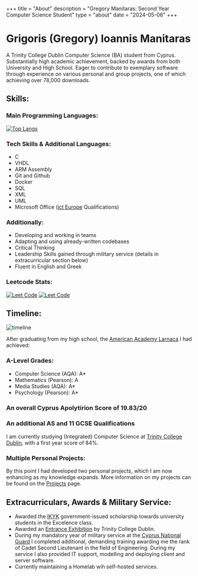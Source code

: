 +++
title = "About"
description = "Gregory Manitaras: Second Year Computer Science Student"
type = "about"
date = "2024-05-06"
+++
# Grigoris (Gregory) Ioannis Manitaras

A Trinity College Dublin Computer Science (BA) student from Cyprus. Substantially high academic achievement, backed by 
awards from both University and High School. Eager to contribute to exemplary software through experience on various 
personal and group projects, one of which achieving over 78,000 downloads.
## Skills:
### Main Programming Languages:
[![Top Langs](https://github-readme-stats.vercel.app/api/top-langs/?username=ManGregory128&layout=compact)](https://github.com/ManGregory128)

### Tech Skills & Additional Languages:
* C
* VHDL
* ARM Assembly
* Git and Github
* Docker
* SQL
* XML
* UML
* Microsoft Office ([ict Europe](http://www.icteurope.gr/index.php?lng=cy) Qualifications)
### Additionally:
* Developing and working in teams
* Adapting and using already-written codebases
* Critical Thinking
* Leadership Skills gained through military service (details in extracurricular section below)
* Fluent in English and Greek

### Leetcode Stats:
[![Leet Code](https://badges.peiyuan.ch/leetcode/mangregory/submission?accepted=true&difficulty=easy)](https://leetcode.com/mangregory/) [![Leet Code](https://badges.peiyuan.ch/leetcode/mangregory/submission?accepted=true&difficulty=medium)](https://leetcode.com/mangregory/)

## Timeline:
![timeline](/images/timeline.gif)

After graduating from my high school, the [American Academy Larnaca](https://academy.ac.cy) I had achieved:
### A-Level Grades:
* Computer Science (AQA): A*
* Mathematics (Pearson): A
* Media Studies (AQA): A*
* Psychology (Pearson): A*
### An overall Cyprus Apolytirion Score of 19.83/20
### An additional AS and 11 GCSE Qualifications
I am currently studying (Integrated) Computer Science at [Trinity College Dublin](https://www.tcd.ie/courses/undergraduate/courses/computer-science/), with a first year score of 84%.
### Multiple Personal Projects:
By this point I had developed two personal projects, which I am now enhancing as my knowledge expands. More information on my projects can be found on the [Projects](https://mangregory.me/projects) page.



## Extracurriculars, Awards & Military Service:
 
 * Awarded the [IKYK](http://www.cyscholarships.gov.cy) government-issued scholarship towards university students in the Excelence class.
 * Awarded an [Entrance Exhibition](https://www.tcd.ie/study/undergraduate/entrance-exhibition/) by Trinity College Dublin.
 * During my mandatory year of military service at the [Cyprus National Guard](http://army.gov.cy) I completed additional, demanding training awarding me the rank of Cadet Second Lieutenant in the field of Engineering. During my service I also provided IT support, modelling and deploying client and server software.
 * Currently maintaining a Homelab wih self-hosted services.

